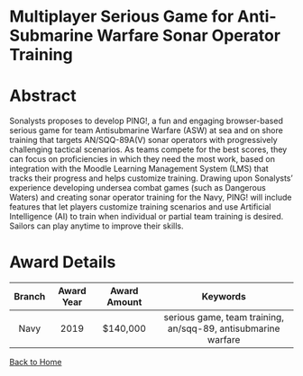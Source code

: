 
Multiplayer Serious Game for Anti-Submarine Warfare Sonar Operator Training
===========================================================================

# Abstract


Sonalysts proposes to develop PING!, a fun and engaging browser-based serious game for team Antisubmarine Warfare (ASW) at sea and on shore training that targets AN/SQQ-89A(V) sonar operators with progressively challenging tactical scenarios. As teams compete for the best scores, they can focus on proficiencies in which they need the most work, based on integration with the Moodle Learning Management System (LMS) that tracks their progress and helps customize training. Drawing upon Sonalysts’ experience developing undersea combat games (such as Dangerous Waters) and creating sonar operator training for the Navy, PING! will include features that let players customize training scenarios and use Artificial Intelligence (AI) to train when individual or partial team training is desired. Sailors can play anytime to improve their skills.  

# Award Details

|Branch|Award Year|Award Amount|Keywords|
| :---: | :---: | :---: | :---: |
|Navy|2019|$140,000|serious game, team training, an/sqq-89, antisubmarine warfare|
  
  


[Back to Home](https://github.com/chrischow/dod_sbir_awards/JH/#2049)
